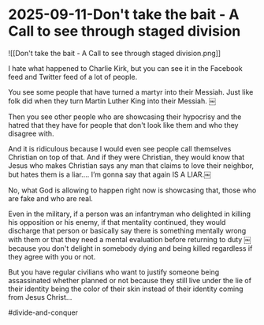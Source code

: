 # 2025-09-11-Don't take the bait - A Call to see through staged division

![[Don't take the bait - A Call to see through staged division.png]]

I hate what happened to Charlie Kirk, but you can see it in the Facebook feed and Twitter feed of a lot of people.

You see some people that have turned a martyr into their Messiah. Just like folk did when they turn Martin Luther King into their Messiah. ￼

Then you see other people who are showcasing their hypocrisy and the hatred that they have for people that don't look like them and who they disagree with.

And it is ridiculous because I would even see people call themselves Christian on top of that. And if they were Christian, they would know that Jesus who makes Christian says any man that claims to love their neighbor, but hates them is a liar…. I’m gonna say that again IS A LIAR.￼

No, what God is allowing to happen right now is showcasing that, those who are fake and who are real.

Even in the military, if a person was an infantryman who delighted in killing his opposition or his enemy, if that mentality continued, they would discharge that person or basically say there is something mentally wrong with them or that they need a mental evaluation before returning to duty ￼because you don't delight in somebody dying and being killed regardless if they agree with you or not.

But you have regular civilians who want to justify someone being assassinated whether planned or not because they still live under the lie of their identity being the color of their skin instead of their identity coming from Jesus Christ…

#divide-and-conquer 